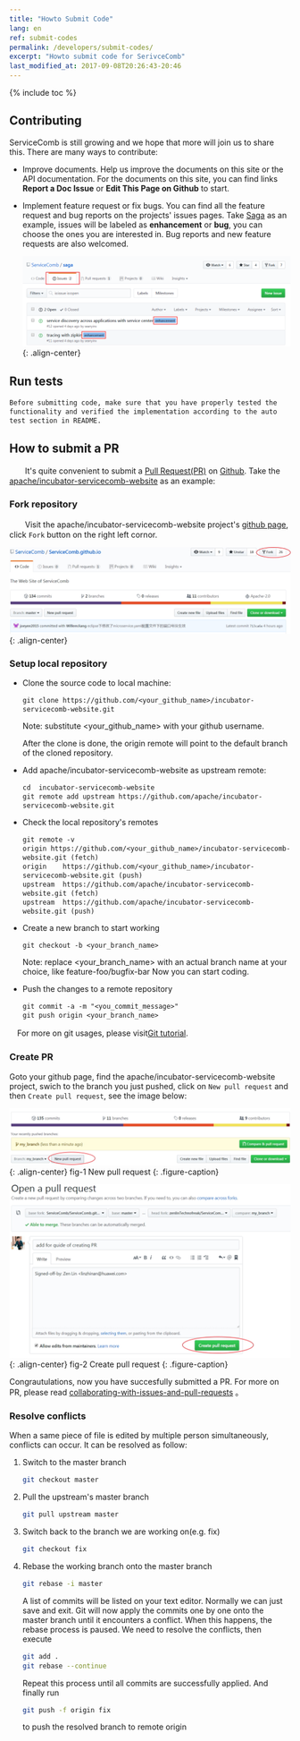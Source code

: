```yaml
---
title: "Howto Submit Code"
lang: en 
ref: submit-codes
permalink: /developers/submit-codes/
excerpt: "Howto submit code for SerivceComb"
last_modified_at: 2017-09-08T20:26:43-20:46
---
```


{% include toc %}

## Contributing
   ServiceComb is still growing and we hope that more will join us to share this. There are many ways to contribute:
* Improve documents. Help us improve the documents on this site or the API documentation. For the documents on this site, you can find links **Report a Doc Issue** or **Edit This Page on Github** to start.
* Implement feature request or fix bugs. You can find all the feature request and bug reports on the projects' issues pages. Take [Saga](https://github.com/apache/incubator-servicecomb-saga/issues) as an example, issues will be labeled as **enhancement** or **bug**, you can choose the ones you are interested in. Bug reports and new feature requests are also welcomed.

   ![Find Features](/assets/images/find-features-by-example.png){: .align-center}

## Run tests
    Before submitting code, make sure that you have properly tested the functionality and verified the implementation according to the auto test section in README.

## How to submit a PR
　　It's quite convenient to submit a [Pull Request(PR)](https://help.github.com/articles/about-pull-requests/) on [Github](https://github.com/search?q=org%3Aapache+servicecomb). Take the [apache/incubator-servicecomb-website](https://github.com/apache/incubator-servicecomb-website) as an example:

### Fork repository

　　Visit the apache/incubator-servicecomb-website project's [github page](https://github.com/apache/incubator-servicecomb-website), click `Fork` button on the right left cornor.

![Fork Repository](/assets/images/fork-repo.jpg){: .align-center}

### Setup local repository

- Clone the source code to local machine:

  ```shell
  git clone https://github.com/<your_github_name>/incubator-servicecomb-website.git
  ```

  Note: substitute \<your\_github\_name\> with your github username.

  After the clone is done, the origin remote will point to the default branch of the cloned repository.

- Add apache/incubator-servicecomb-website as upstream remote:

  ```shell
  cd  incubator-servicecomb-website
  git remote add upstream https://github.com/apache/incubator-servicecomb-website.git
  ```
- Check the local repository's remotes

  ```shell  
  git remote -v
  origin https://github.com/<your_github_name>/incubator-servicecomb-website.git (fetch)
  origin    https://github.com/<your_github_name>/incubator-servicecomb-website.git (push)
  upstream  https://github.com/apache/incubator-servicecomb-website.git (fetch)
  upstream  https://github.com/apache/incubator-servicecomb-website.git (push)
  ```

- Create a new branch to start working

  ```shell
  git checkout -b <your_branch_name>
  ```
  
  Note: replace \<your\_branch\_name\> with an actual branch name at your choice, like feature-foo/bugfix-bar
  Now you can start coding.

- Push the changes to a remote repository

  ```shell
  git commit -a -m "<you_commit_message>"
  git push origin <your_branch_name>
  ```

　For more on git usages, please visit[Git tutorial](https://www.atlassian.com/git/tutorials/setting-up-a-repository).

### Create PR
  Goto your github page, find the apache/incubator-servicecomb-website project, swich to the branch you just pushed, click on `New pull request` and then `Create pull request`, see the image below:

![New Pull Request](/assets/images/new-pr.jpg){: .align-center}
fig-1 New pull request 
{: .figure-caption}

![Create Pull Request](/assets/images/create-pr.jpg){: .align-center}
fig-2 Create pull request 
{: .figure-caption}

  Congrautulations, now you have succesfully submitted a PR. For more on PR, please read [collaborating-with-issues-and-pull-requests](https://help.github.com/categories/collaborating-with-issues-and-pull-requests/) 。

### Resolve conflicts
  When a same piece of file is edited by multiple person simultaneously, conflicts can occur. It can be resolved as follow:

1. Switch to the master branch
   ```bash
   git checkout master
   ```
2. Pull the upstream's master branch
   ```bash
   git pull upstream master
   ```
3. Switch back to the branch we are working on(e.g. fix)
   ```bash
   git checkout fix 
   ```
4. Rebase the working branch onto the master branch
   ```bash
   git rebase -i master
   ```
   A list of commits will be listed on your text editor. Normally we can just save and exit.
   Git will now apply the commits one by one onto the master branch until it encounters a conflict. When this happens, the rebase process is paused. We need to resolve the conflicts, then execute
   ```bash
   git add .
   git rebase --continue
   ```
   Repeat this process until all commits are successfully applied. And finally run 
   ```bash
   git push -f origin fix
   ```
   to push the resolved branch to remote origin
